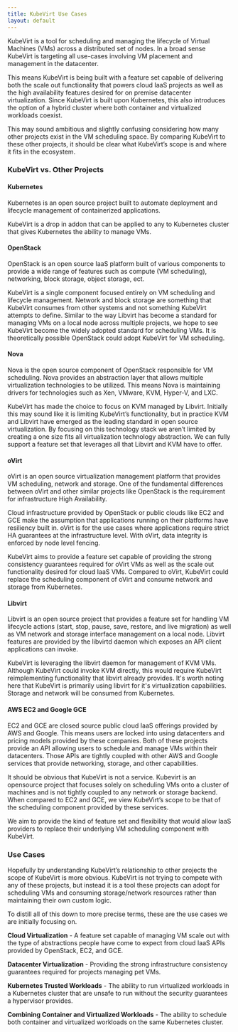 ```yaml
---
title: KubeVirt Use Cases
layout: default
---
```


KubeVirt is a tool for scheduling and managing the lifecycle of Virtual
Machines (VMs) across a distributed set of nodes. In a broad sense KubeVirt
is targeting all use-cases involving VM placement and management in the
datacenter.

This means KubeVirt is being built with a feature set capable of delivering
both the scale out functionality that powers cloud IaaS projects as well as the
high availability features desired for on premise datacenter virtualization.
Since KubeVirt is built upon Kubernetes, this also introduces the option of a
hybrid cluster where both container and virtualized workloads coexist.

This may sound ambitious and slightly confusing considering how many other
projects exist in the VM scheduling space. By comparing KubeVirt to these other
projects, it should be clear what KubeVirt’s scope is and where it fits in the
ecosystem.

### KubeVirt vs. Other Projects

#### Kubernetes

Kubernetes is an open source project built to automate deployment and lifecycle
management of containerized applications.

KubeVirt is a drop in addon that can be applied to any to Kubernetes cluster
that gives Kubernetes the ability to manage VMs.

#### OpenStack

OpenStack is an open source IaaS platform built of various components to provide
a wide range of features such as compute (VM scheduling), networking, block
storage, object storage, ect.

KubeVirt is a single component focused entirely on VM scheduling and lifecycle
management. Network and block storage are something that KubeVirt consumes from
other systems and not something KubeVirt attempts to define. Similar to the way
Libvirt has become a standard for managing VMs on a local node across multiple
projects, we hope to see KubeVirt become the widely adopted standard for
scheduling VMs. It is theoretically possible OpenStack could adopt KubeVirt for
VM scheduling.

#### Nova

Nova is the open source component of OpenStack responsible for VM scheduling.
Nova provides an abstraction layer that allows multiple virtualization
technologies to be utilized. This means Nova is maintaining drivers for
technologies such as Xen, VMware, KVM, Hyper-V, and LXC.

KubeVirt has made the choice to focus on KVM managed by Libvirt. Initially this
may sound like it is limiting KubeVirt’s functionality, but in practice KVM and
Libvirt have emerged as the leading standard in open source virtualization. By
focusing on this technology stack we aren’t limited by creating a one size fits
all virtualization technology abstraction. We can fully support a feature set
that leverages all that Libvirt and KVM have to offer.

#### oVirt

oVirt is an open source virtualization management platform that provides VM
scheduling, network and storage. One of the fundamental differences between
oVirt and other similar projects like OpenStack is the requirement for
infrastructure High Availability.

Cloud infrastructure provided by OpenStack or public clouds like EC2 and GCE
make the assumption that applications running on their platforms have resiliency
built in. oVirt is for the use cases where applications require strict HA
guarantees at the infrastructure level. With oVirt, data integrity is enforced
by node level fencing.

KubeVirt aims to provide a feature set capable of providing the strong
consistency guarantees required for oVirt VMs as well as the scale out
functionality desired for cloud IaaS VMs. Compared to oVirt, KubeVirt could
replace the scheduling component of oVirt and consume network and storage from
Kubernetes.

#### Libvirt

Libvirt is an open source project that provides a feature set for handling
VM lifecycle actions (start, stop, pause, save, restore, and live migration)
as well as VM network and storage interface management on a local node. Libvirt
features are provided by the libvirtd daemon which exposes an API client
applications can invoke.

KubeVirt is leveraging the libvirt daemon for management of KVM VMs. Although
KubeVirt could invoke KVM directly, this would require KubeVirt reimplementing
functionality that libvirt already provides.  It's worth noting here that
KubeVirt is primarily using libvirt for it's virtualization capabilities.
Storage and network will be consumed from Kubernetes.

#### AWS EC2 and Google GCE

EC2 and GCE are closed source public cloud IaaS offerings provided by AWS and
Google. This means users are locked into using datacenters and pricing models
provided by these companies. Both of these projects provide an API allowing
users to schedule and manage VMs within their datacenters. Those APIs are
tightly coupled with other AWS and Google services that provide networking,
storage, and other capabilities.

It should be obvious that KubeVirt is not a service. Kubevirt is an opensource
project that focuses solely on scheduling VMs onto a cluster of machines and is
not tightly coupled to any network or storage backend. When compared to EC2 and
GCE, we view KubeVirt’s scope to be that of the scheduling component provided
by these services.

We aim to provide the kind of feature set and flexibility that would
allow IaaS providers to replace their underlying VM scheduling component with
KubeVirt.

### Use Cases

Hopefully by understanding KubeVirt’s relationship to other projects the scope
of KubeVirt is more obvious. KubeVirt is not trying to compete with any of
these projects, but instead it is a tool these projects can adopt for scheduling
VMs and consuming storage/network resources rather than maintaining their own
custom logic.

To distill all of this down to more precise terms, these are the use cases we
are initially focusing on.

**Cloud Virtualization** - A feature set capable of managing VM scale out with
the type of abstractions people have come to expect from cloud IaaS APIs
provided by OpenStack, EC2, and GCE.

**Datacenter Virtualization** - Providing the strong infrastructure consistency
guarantees required for projects managing pet VMs.

**Kubernetes Trusted Workloads** - The ability to run virtualized workloads in a
Kubernetes cluster that are unsafe to run without the security guarantees a
hypervisor provides.

**Combining Container and Virtualized Workloads** - The ability to schedule both
container and virtualized workloads on the same Kubernetes cluster.
